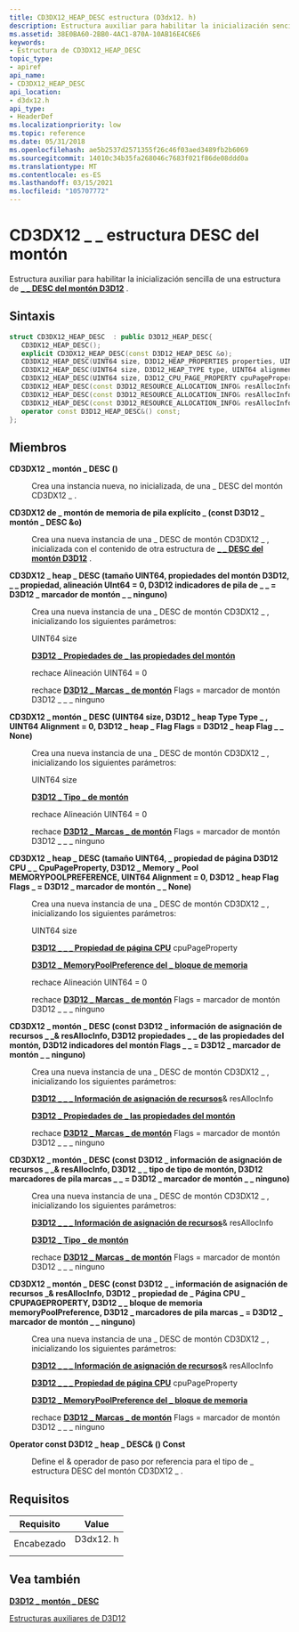 ```yaml
---
title: CD3DX12_HEAP_DESC estructura (D3dx12. h)
description: Estructura auxiliar para habilitar la inicialización sencilla de una \_ estructura de Desc del montón D3D12 \_ .
ms.assetid: 38E0BA60-2BB0-4AC1-870A-10AB16E4C6E6
keywords:
- Estructura de CD3DX12_HEAP_DESC
topic_type:
- apiref
api_name:
- CD3DX12_HEAP_DESC
api_location:
- d3dx12.h
api_type:
- HeaderDef
ms.localizationpriority: low
ms.topic: reference
ms.date: 05/31/2018
ms.openlocfilehash: ae5b2537d2571355f26c46f03aed3489fb2b6069
ms.sourcegitcommit: 14010c34b35fa268046c7683f021f86de08ddd0a
ms.translationtype: MT
ms.contentlocale: es-ES
ms.lasthandoff: 03/15/2021
ms.locfileid: "105707772"
---
```

# <a name="cd3dx12_heap_desc-structure"></a>CD3DX12 \_ \_ estructura DESC del montón

Estructura auxiliar para habilitar la inicialización sencilla de una estructura de [**\_ \_ DESC del montón D3D12**](/windows/desktop/api/d3d12/ns-d3d12-d3d12_heap_desc) .

## <a name="syntax"></a>Sintaxis


```C++
struct CD3DX12_HEAP_DESC  : public D3D12_HEAP_DESC{
   CD3DX12_HEAP_DESC();
   explicit CD3DX12_HEAP_DESC(const D3D12_HEAP_DESC &o);
   CD3DX12_HEAP_DESC(UINT64 size, D3D12_HEAP_PROPERTIES properties, UINT64 alignment = 0, D3D12_HEAP_FLAGS flags = D3D12_HEAP_FLAG_NONE);
   CD3DX12_HEAP_DESC(UINT64 size, D3D12_HEAP_TYPE type, UINT64 alignment = 0, D3D12_HEAP_FLAGS flags = D3D12_HEAP_FLAG_NONE);
   CD3DX12_HEAP_DESC(UINT64 size, D3D12_CPU_PAGE_PROPERTY cpuPageProperty, D3D12_MEMORY_POOL memoryPoolPreference, UINT64 alignment = 0, D3D12_HEAP_FLAGS flags = D3D12_HEAP_FLAG_NONE);
   CD3DX12_HEAP_DESC(const D3D12_RESOURCE_ALLOCATION_INFO& resAllocInfo, D3D12_HEAP_PROPERTIES properties, D3D12_HEAP_FLAGS flags = D3D12_HEAP_FLAG_NONE);
   CD3DX12_HEAP_DESC(const D3D12_RESOURCE_ALLOCATION_INFO& resAllocInfo, D3D12_HEAP_TYPE type, D3D12_HEAP_FLAGS flags = D3D12_HEAP_FLAG_NONE);
   CD3DX12_HEAP_DESC(const D3D12_RESOURCE_ALLOCATION_INFO& resAllocInfo, D3D12_CPU_PAGE_PROPERTY cpuPageProperty, D3D12_MEMORY_POOL memoryPoolPreference, D3D12_HEAP_FLAGS flags = D3D12_HEAP_FLAG_NONE);
   operator const D3D12_HEAP_DESC&() const;
};
```



## <a name="members"></a>Miembros

<dl> <dt>

**CD3DX12 \_ montón \_ DESC ()**
</dt> <dd>

Crea una instancia nueva, no inicializada, de una \_ DESC del montón CD3DX12 \_ .

</dd> <dt>

**CD3DX12 de \_ montón de memoria de pila explícito \_ (const D3D12 \_ montón \_ DESC &o)**
</dt> <dd>

Crea una nueva instancia de una \_ DESC de montón CD3DX12 \_ , inicializada con el contenido de otra estructura de [**\_ \_ DESC del montón D3D12**](/windows/desktop/api/d3d12/ns-d3d12-d3d12_heap_desc) .

</dd> <dt>

**CD3DX12 \_ heap \_ DESC (tamaño UINT64, propiedades del montón D3D12, \_ \_ propiedad, alineación UInt64 = 0, D3D12 indicadores de pila de \_ \_ = D3D12 \_ marcador de montón \_ \_ ninguno)**
</dt> <dd>

Crea una nueva instancia de una \_ DESC de montón CD3DX12 \_ , inicializando los siguientes parámetros:

UINT64 size

[**D3D12 \_ Propiedades de \_ las propiedades del montón**](/windows/desktop/api/d3d12/ns-d3d12-d3d12_heap_properties)

rechace Alineación UINT64 = 0

rechace [**D3D12 \_ Marcas \_ de montón**](/windows/desktop/api/d3d12/ne-d3d12-d3d12_heap_flags) Flags = marcador de montón D3D12 \_ \_ \_ ninguno

</dd> <dt>

**CD3DX12 \_ montón \_ DESC (UINT64 size, D3D12 \_ heap Type Type \_ , UINT64 Alignment = 0, D3D12 \_ heap \_ Flag Flags = D3D12 \_ heap Flag \_ \_ None)**
</dt> <dd>

Crea una nueva instancia de una \_ DESC de montón CD3DX12 \_ , inicializando los siguientes parámetros:

UINT64 size

[**D3D12 \_ Tipo \_ de montón**](/windows/desktop/api/d3d12/ne-d3d12-d3d12_heap_type)

rechace Alineación UINT64 = 0

rechace [**D3D12 \_ Marcas \_ de montón**](/windows/desktop/api/d3d12/ne-d3d12-d3d12_heap_flags) Flags = marcador de montón D3D12 \_ \_ \_ ninguno

</dd> <dt>

**CD3DX12 \_ heap \_ DESC (tamaño UINT64, \_ propiedad de página D3D12 CPU \_ \_ CpuPageProperty, D3D12 \_ Memory \_ Pool MEMORYPOOLPREFERENCE, UINT64 Alignment = 0, D3D12 \_ heap Flag Flags \_ = D3D12 \_ marcador de montón \_ \_ None)**
</dt> <dd>

Crea una nueva instancia de una \_ DESC de montón CD3DX12 \_ , inicializando los siguientes parámetros:

UINT64 size

[**D3D12 \_ \_ \_ Propiedad de página CPU**](/windows/desktop/api/d3d12/ne-d3d12-d3d12_cpu_page_property) cpuPageProperty

[**D3D12 \_ MemoryPoolPreference del \_ bloque de memoria**](/windows/desktop/api/d3d12/ne-d3d12-d3d12_memory_pool)

rechace Alineación UINT64 = 0

rechace [**D3D12 \_ Marcas \_ de montón**](/windows/desktop/api/d3d12/ne-d3d12-d3d12_heap_flags) Flags = marcador de montón D3D12 \_ \_ \_ ninguno

</dd> <dt>

**CD3DX12 \_ montón \_ DESC (const D3D12 \_ información de asignación de recursos \_ \_& resAllocInfo, D3D12 propiedades \_ \_ de las propiedades del montón, D3D12 indicadores del montón Flags \_ \_ = D3D12 \_ marcador de montón \_ \_ ninguno)**
</dt> <dd>

Crea una nueva instancia de una \_ DESC de montón CD3DX12 \_ , inicializando los siguientes parámetros:

[**D3D12 \_ \_ \_ Información de asignación de recursos**](/windows/desktop/api/d3d12/ns-d3d12-d3d12_resource_allocation_info)& resAllocInfo

[**D3D12 \_ Propiedades de \_ las propiedades del montón**](/windows/desktop/api/d3d12/ns-d3d12-d3d12_heap_properties)

rechace [**D3D12 \_ Marcas \_ de montón**](/windows/desktop/api/d3d12/ne-d3d12-d3d12_heap_flags) Flags = marcador de montón D3D12 \_ \_ \_ ninguno

</dd> <dt>

**CD3DX12 \_ montón \_ DESC (const D3D12 \_ información de asignación de recursos \_ \_& resAllocInfo, D3D12 \_ \_ tipo de tipo de montón, D3D12 marcadores de pila marcas \_ \_ = D3D12 \_ marcador de montón \_ \_ ninguno)**
</dt> <dd>

Crea una nueva instancia de una \_ DESC de montón CD3DX12 \_ , inicializando los siguientes parámetros:

[**D3D12 \_ \_ \_ Información de asignación de recursos**](/windows/desktop/api/d3d12/ns-d3d12-d3d12_resource_allocation_info)& resAllocInfo

[**D3D12 \_ Tipo \_ de montón**](/windows/desktop/api/d3d12/ne-d3d12-d3d12_heap_type)

rechace [**D3D12 \_ Marcas \_ de montón**](/windows/desktop/api/d3d12/ne-d3d12-d3d12_heap_flags) Flags = marcador de montón D3D12 \_ \_ \_ ninguno

</dd> <dt>

**CD3DX12 \_ montón \_ DESC (const D3D12 \_ \_ información de asignación de recursos \_& resAllocInfo, D3D12 \_ propiedad de \_ Página CPU \_ CPUPAGEPROPERTY, D3D12 \_ \_ bloque de memoria memoryPoolPreference, D3D12 \_ marcadores de pila marcas \_ = D3D12 \_ marcador de montón \_ \_ ninguno)**
</dt> <dd>

Crea una nueva instancia de una \_ DESC de montón CD3DX12 \_ , inicializando los siguientes parámetros:

[**D3D12 \_ \_ \_ Información de asignación de recursos**](/windows/desktop/api/d3d12/ns-d3d12-d3d12_resource_allocation_info)& resAllocInfo

[**D3D12 \_ \_ \_ Propiedad de página CPU**](/windows/desktop/api/d3d12/ne-d3d12-d3d12_cpu_page_property) cpuPageProperty

[**D3D12 \_ MemoryPoolPreference del \_ bloque de memoria**](/windows/desktop/api/d3d12/ne-d3d12-d3d12_memory_pool)

rechace [**D3D12 \_ Marcas \_ de montón**](/windows/desktop/api/d3d12/ne-d3d12-d3d12_heap_flags) Flags = marcador de montón D3D12 \_ \_ \_ ninguno

</dd> <dt>

**Operator const D3D12 \_ heap \_ DESC& () Const**
</dt> <dd>

Define el & operador de paso por referencia para el tipo de \_ estructura DESC del montón CD3DX12 \_ .

</dd> </dl>

## <a name="requirements"></a>Requisitos



| Requisito | Value |
|-------------------|-------------------------------------------------------------------------------------|
| Encabezado<br/> | <dl> <dt>D3dx12. h</dt> </dl> |



## <a name="see-also"></a>Vea también

<dl> <dt>

[**D3D12 \_ montón \_ DESC**](/windows/desktop/api/d3d12/ns-d3d12-d3d12_heap_desc)
</dt> <dt>

[Estructuras auxiliares de D3D12](helper-structures-for-d3d12.md)
</dt> </dl>

 

 






